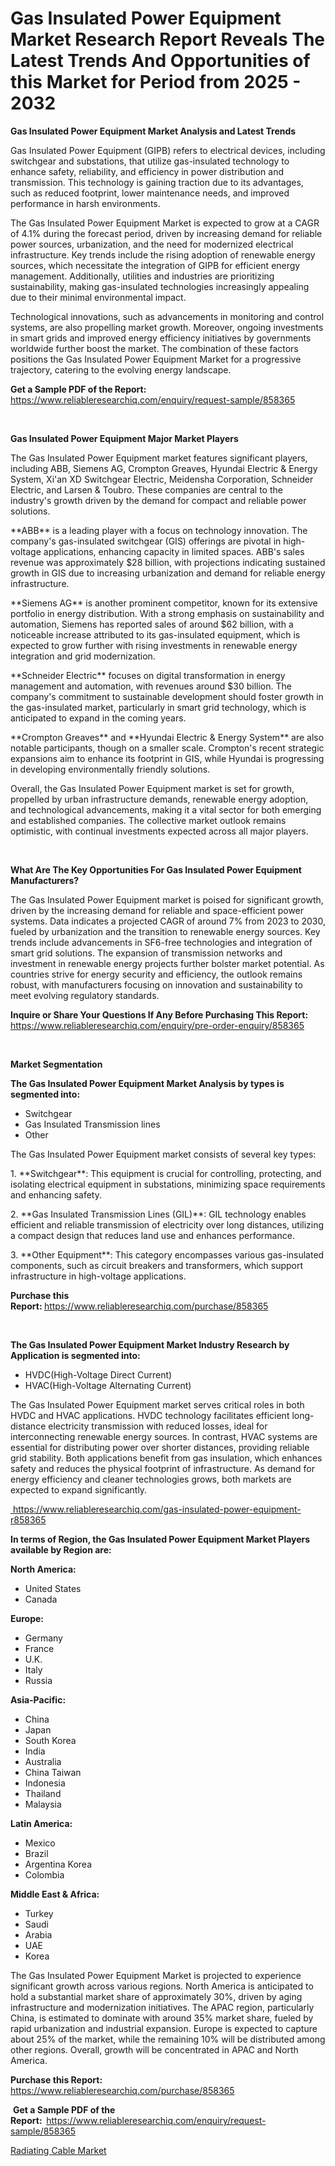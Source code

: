 <p><h1>Gas Insulated Power Equipment Market Research Report Reveals The Latest Trends And Opportunities of this Market for Period from 2025 - 2032</h1></p><p><strong>Gas Insulated Power Equipment Market Analysis and Latest Trends</strong></p>
<p><p>Gas Insulated Power Equipment (GIPB) refers to electrical devices, including switchgear and substations, that utilize gas-insulated technology to enhance safety, reliability, and efficiency in power distribution and transmission. This technology is gaining traction due to its advantages, such as reduced footprint, lower maintenance needs, and improved performance in harsh environments.</p><p>The Gas Insulated Power Equipment Market is expected to grow at a CAGR of 4.1% during the forecast period, driven by increasing demand for reliable power sources, urbanization, and the need for modernized electrical infrastructure. Key trends include the rising adoption of renewable energy sources, which necessitate the integration of GIPB for efficient energy management. Additionally, utilities and industries are prioritizing sustainability, making gas-insulated technologies increasingly appealing due to their minimal environmental impact.</p><p>Technological innovations, such as advancements in monitoring and control systems, are also propelling market growth. Moreover, ongoing investments in smart grids and improved energy efficiency initiatives by governments worldwide further boost the market. The combination of these factors positions the Gas Insulated Power Equipment Market for a progressive trajectory, catering to the evolving energy landscape.</p></p>
<p><strong>Get a Sample PDF of the Report:&nbsp;</strong> <a href="https://www.reliableresearchiq.com/enquiry/request-sample/858365?utm_campaign=2443&utm_medium=2&utm_source=Github&utm_content=ia&utm_term=07042025&utm_id=gas-insulated-power-equipment">https://www.reliableresearchiq.com/enquiry/request-sample/858365</a></p>
<p>&nbsp;</p>
<p><strong>Gas Insulated Power Equipment Major Market Players</strong></p>
<p><p>The Gas Insulated Power Equipment market features significant players, including ABB, Siemens AG, Crompton Greaves, Hyundai Electric & Energy System, Xi'an XD Switchgear Electric, Meidensha Corporation, Schneider Electric, and Larsen & Toubro. These companies are central to the industry's growth driven by the demand for compact and reliable power solutions.</p><p>**ABB** is a leading player with a focus on technology innovation. The company's gas-insulated switchgear (GIS) offerings are pivotal in high-voltage applications, enhancing capacity in limited spaces. ABB's sales revenue was approximately $28 billion, with projections indicating sustained growth in GIS due to increasing urbanization and demand for reliable energy infrastructure.</p><p>**Siemens AG** is another prominent competitor, known for its extensive portfolio in energy distribution. With a strong emphasis on sustainability and automation, Siemens has reported sales of around $62 billion, with a noticeable increase attributed to its gas-insulated equipment, which is expected to grow further with rising investments in renewable energy integration and grid modernization.</p><p>**Schneider Electric** focuses on digital transformation in energy management and automation, with revenues around $30 billion. The company's commitment to sustainable development should foster growth in the gas-insulated market, particularly in smart grid technology, which is anticipated to expand in the coming years.</p><p>**Crompton Greaves** and **Hyundai Electric & Energy System** are also notable participants, though on a smaller scale. Crompton's recent strategic expansions aim to enhance its footprint in GIS, while Hyundai is progressing in developing environmentally friendly solutions.</p><p>Overall, the Gas Insulated Power Equipment market is set for growth, propelled by urban infrastructure demands, renewable energy adoption, and technological advancements, making it a vital sector for both emerging and established companies. The collective market outlook remains optimistic, with continual investments expected across all major players.</p></p>
<p>&nbsp;</p>
<p><strong>What Are The Key Opportunities For Gas Insulated Power Equipment Manufacturers?</strong></p>
<p><p>The Gas Insulated Power Equipment market is poised for significant growth, driven by the increasing demand for reliable and space-efficient power systems. Data indicates a projected CAGR of around 7% from 2023 to 2030, fueled by urbanization and the transition to renewable energy sources. Key trends include advancements in SF6-free technologies and integration of smart grid solutions. The expansion of transmission networks and investment in renewable energy projects further bolster market potential. As countries strive for energy security and efficiency, the outlook remains robust, with manufacturers focusing on innovation and sustainability to meet evolving regulatory standards.</p></p>
<p><strong>Inquire or Share Your Questions If Any Before Purchasing This Report:</strong> <a href="https://www.reliableresearchiq.com/enquiry/pre-order-enquiry/858365?utm_campaign=2443&utm_medium=2&utm_source=Github&utm_content=ia&utm_term=07042025&utm_id=gas-insulated-power-equipment">https://www.reliableresearchiq.com/enquiry/pre-order-enquiry/858365</a></p>
<p>&nbsp;</p>
<p><strong>Market Segmentation</strong></p>
<p><strong>The Gas Insulated Power Equipment Market Analysis by types is segmented into:</strong></p>
<p><ul><li>Switchgear</li><li>Gas Insulated Transmission lines</li><li>Other</li></ul></p>
<p><p>The Gas Insulated Power Equipment market consists of several key types: </p><p>1. **Switchgear**: This equipment is crucial for controlling, protecting, and isolating electrical equipment in substations, minimizing space requirements and enhancing safety.</p><p>2. **Gas Insulated Transmission Lines (GIL)**: GIL technology enables efficient and reliable transmission of electricity over long distances, utilizing a compact design that reduces land use and enhances performance.</p><p>3. **Other Equipment**: This category encompasses various gas-insulated components, such as circuit breakers and transformers, which support infrastructure in high-voltage applications.</p></p>
<p><strong>Purchase this Report:&nbsp;</strong><a href="https://www.reliableresearchiq.com/purchase/858365?utm_campaign=2443&utm_medium=2&utm_source=Github&utm_content=ia&utm_term=07042025&utm_id=gas-insulated-power-equipment">https://www.reliableresearchiq.com/purchase/858365</a></p>
<p>&nbsp;</p>
<p><strong>The Gas Insulated Power Equipment Market Industry Research by Application is segmented into:</strong></p>
<p><ul><li>HVDC(High-Voltage Direct Current)</li><li>HVAC(High-Voltage Alternating Current)</li></ul></p>
<p><p>The Gas Insulated Power Equipment market serves critical roles in both HVDC and HVAC applications. HVDC technology facilitates efficient long-distance electricity transmission with reduced losses, ideal for interconnecting renewable energy sources. In contrast, HVAC systems are essential for distributing power over shorter distances, providing reliable grid stability. Both applications benefit from gas insulation, which enhances safety and reduces the physical footprint of infrastructure. As demand for energy efficiency and cleaner technologies grows, both markets are expected to expand significantly.</p></p>
<p><a href="https://www.reliableresearchiq.com/gas-insulated-power-equipment-r858365?utm_campaign=2443&utm_medium=2&utm_source=Github&utm_content=ia&utm_term=07042025&utm_id=gas-insulated-power-equipment">&nbsp;https://www.reliableresearchiq.com/gas-insulated-power-equipment-r858365</a></p>
<p><strong>In terms of Region, the Gas Insulated Power Equipment Market Players available by Region are:</strong></p>
<p>
    <p> <strong> North America: </strong>
        <ul>
            <li>United States</li>
            <li>Canada</li>
        </ul>
        </p> 
    <p> <strong> Europe: </strong>
        <ul>
            <li>Germany</li>
            <li>France</li>
            <li>U.K.</li>
            <li>Italy</li>
            <li>Russia</li>
        </ul>
        </p> 
    <p> <strong> Asia-Pacific: </strong>
        <ul>
            <li>China</li>
            <li>Japan</li>
            <li>South Korea</li>
            <li>India</li>
            <li>Australia</li>
            <li>China Taiwan</li>
            <li>Indonesia</li>
            <li>Thailand</li>
            <li>Malaysia</li>
        </ul>
        </p> 
    <p> <strong> Latin America: </strong>
        <ul>
            <li>Mexico</li>
            <li>Brazil</li>
            <li>Argentina Korea</li>
            <li>Colombia</li>
        </ul>
        </p> 
    <p> <strong> Middle East & Africa: </strong>
        <ul>
            <li>Turkey</li>
            <li>Saudi</li>
            <li>Arabia</li>
            <li>UAE</li>
            <li>Korea</li>
        </ul>
    </p>
    </p>
<p><p>The Gas Insulated Power Equipment Market is projected to experience significant growth across various regions. North America is anticipated to hold a substantial market share of approximately 30%, driven by aging infrastructure and modernization initiatives. The APAC region, particularly China, is estimated to dominate with around 35% market share, fueled by rapid urbanization and industrial expansion. Europe is expected to capture about 25% of the market, while the remaining 10% will be distributed among other regions. Overall, growth will be concentrated in APAC and North America.</p></p>
<p><strong>Purchase this Report: </strong><a href="https://www.reliableresearchiq.com/purchase/858365?utm_campaign=2443&utm_medium=2&utm_source=Github&utm_content=ia&utm_term=07042025&utm_id=gas-insulated-power-equipment">https://www.reliableresearchiq.com/purchase/858365</a></p>
<p>&nbsp;<strong>Get a Sample PDF of the Report:&nbsp;&nbsp;</strong><a href="https://www.reliableresearchiq.com/enquiry/request-sample/858365?utm_campaign=2443&utm_medium=2&utm_source=Github&utm_content=ia&utm_term=07042025&utm_id=gas-insulated-power-equipment">https://www.reliableresearchiq.com/enquiry/request-sample/858365</a></p>
<p><strong></strong></p>
<p><p><a href="https://github.com/comasnickie/Market-Research-Report-List-1/blob/main/radiating-cable-market.md?utm_campaign=2443&utm_medium=2&utm_source=Github&utm_content=ia&utm_term=07042025&utm_id=gas-insulated-power-equipment">Radiating Cable Market</a></p></p>